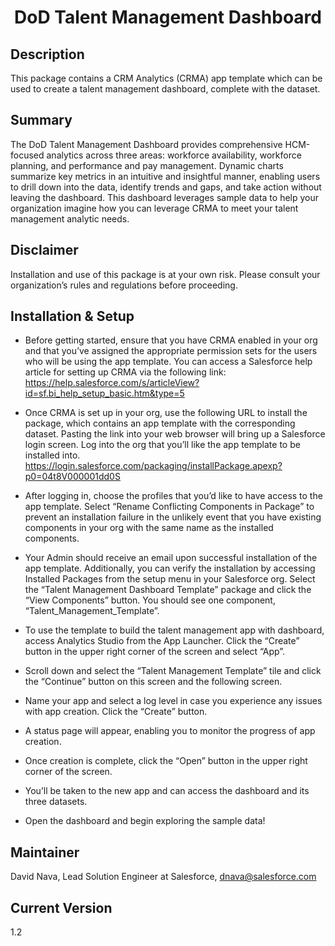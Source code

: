 <h1 align="center"> DoD Talent Management Dashboard </h1>

## Description
This package contains a CRM Analytics (CRMA) app template which can be used to create a talent management dashboard, complete with the dataset.

## Summary
The DoD Talent Management Dashboard provides comprehensive HCM-focused analytics across three areas: workforce availability, workforce planning, and performance and pay management. Dynamic charts summarize key metrics in an intuitive and insightful manner, enabling users to drill down into the data, identify trends and gaps, and take action without leaving the dashboard. This dashboard leverages sample data to help your organization imagine how you can leverage CRMA to meet your talent management analytic needs. 

## Disclaimer
Installation and use of this package is at your own risk. Please consult your organization’s rules and regulations before proceeding.

## Installation & Setup
- Before getting started, ensure that you have CRMA enabled in your org and that you’ve assigned the appropriate permission sets for the users who will be using the app template. You can access a Salesforce help article for setting up CRMA via the following link: https://help.salesforce.com/s/articleView?id=sf.bi_help_setup_basic.htm&type=5 
- Once CRMA is set up in your org, use the following URL to install the package, which contains an app template with the corresponding dataset. Pasting the link into your web browser will bring up a Salesforce login screen. Log into the org that you’ll like the app template to be installed into.
https://login.salesforce.com/packaging/installPackage.apexp?p0=04t8V000001dd0S 


- After logging in, choose the profiles that you’d like to have access to the app template. Select “Rename Conflicting Components in Package” to prevent an installation failure in the unlikely event that you have existing components in your org with the same name as the installed components.



- Your Admin should receive an email upon successful installation of the app template. Additionally, you can verify the installation by accessing Installed Packages from the setup menu in your Salesforce org. Select the “Talent Management Dashboard Template” package and click the “View Components” button. You should see one component, “Talent_Management_Template”.
- To use the template to build the talent management app with dashboard, access Analytics Studio from the App Launcher. Click the “Create” button in the upper right corner of the screen and select “App”. 

- Scroll down and select the “Talent Management Template” tile and click the “Continue” button on this screen and the following screen. 

- Name your app and select a log level in case you experience any issues with app creation. Click the “Create” button. 

- A status page will appear, enabling you to monitor the progress of app creation.

- Once creation is complete, click the “Open” button in the upper right corner of the screen.

- You’ll be taken to the new app and can access the dashboard and its three datasets.

- Open the dashboard and begin exploring the sample data!


## Maintainer
David Nava, Lead Solution Engineer at Salesforce, dnava@salesforce.com

## Current Version
1.2
